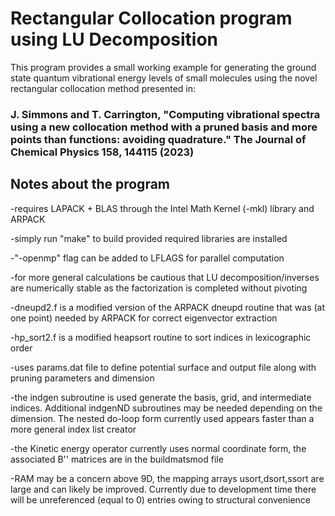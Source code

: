 # Rectangular Collocation program using LU Decomposition #

This program provides a small working example for generating the ground state quantum vibrational energy levels of small molecules using the novel rectangular collocation method presented in:


 ### J. Simmons and T. Carrington, "Computing vibrational spectra using a new collocation method with a pruned basis and more points than functions: avoiding quadrature." The Journal of Chemical Physics 158, 144115 (2023) ###



## Notes about the program ##

-requires LAPACK + BLAS through the Intel Math Kernel (-mkl) library and ARPACK 

-simply run "make" to build provided required libraries are installed

-"-openmp" flag can be added to LFLAGS for parallel computation

-for more general calculations be cautious that LU decomposition/inverses are numerically stable as the factorization is completed without pivoting

-dneupd2.f is a modified version of the ARPACK dneupd routine that was (at one point) needed by ARPACK for correct eigenvector extraction

-hp_sort2.f is a modified heapsort routine to sort indices in lexicographic order

-uses params.dat file to define potential surface and output file along with pruning parameters and dimension

-the indgen subroutine is used generate the basis, grid, and intermediate indices. Additional indgenND subroutines may be needed depending on the dimension. The nested do-loop form currently used appears faster than a more general index list creator

-the Kinetic energy operator currently uses normal coordinate form, the associated B'' matrices are in the buildmatsmod file

-RAM may be a concern above 9D, the mapping arrays usort,dsort,ssort are large and can likely be improved. Currently due to development time there will be unreferenced (equal to 0) entries owing to structural convenience

